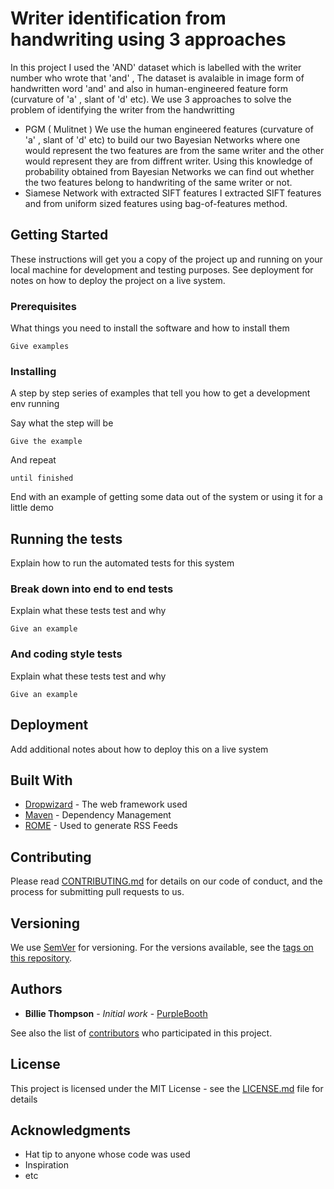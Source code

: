 # Writer identification from handwriting using 3 approaches

In this project I used the 'AND' dataset which is labelled with the writer number who wrote that 'and' , The dataset is avalaible in image form of handwritten word 'and' and also in  human-engineered feature form (curvature of 'a' , slant of 'd' etc). We use 3 approaches to solve the problem of identifying the writer from the handwritting 
* PGM ( Mulitnet )
We use the human engineered features (curvature of 'a' , slant of 'd' etc) to build our two Bayesian Networks where one would represent the two features are from the same writer and the other would represent they are from diffrent writer. Using this knowledge of probability obtained from Bayesian Networks we can find out whether the two features belong to handwriting of the same
writer or not.
* Siamese Network with extracted SIFT features
I extracted SIFT features and from uniform sized features using bag-of-features method.


## Getting Started

These instructions will get you a copy of the project up and running on your local machine for development and testing purposes. See deployment for notes on how to deploy the project on a live system.

### Prerequisites

What things you need to install the software and how to install them

```
Give examples
```

### Installing

A step by step series of examples that tell you how to get a development env running

Say what the step will be

```
Give the example
```

And repeat

```
until finished
```

End with an example of getting some data out of the system or using it for a little demo

## Running the tests

Explain how to run the automated tests for this system

### Break down into end to end tests

Explain what these tests test and why

```
Give an example
```

### And coding style tests

Explain what these tests test and why

```
Give an example
```

## Deployment

Add additional notes about how to deploy this on a live system

## Built With

* [Dropwizard](http://www.dropwizard.io/1.0.2/docs/) - The web framework used
* [Maven](https://maven.apache.org/) - Dependency Management
* [ROME](https://rometools.github.io/rome/) - Used to generate RSS Feeds

## Contributing

Please read [CONTRIBUTING.md](https://gist.github.com/PurpleBooth/b24679402957c63ec426) for details on our code of conduct, and the process for submitting pull requests to us.

## Versioning

We use [SemVer](http://semver.org/) for versioning. For the versions available, see the [tags on this repository](https://github.com/your/project/tags). 

## Authors

* **Billie Thompson** - *Initial work* - [PurpleBooth](https://github.com/PurpleBooth)

See also the list of [contributors](https://github.com/your/project/contributors) who participated in this project.

## License

This project is licensed under the MIT License - see the [LICENSE.md](LICENSE.md) file for details

## Acknowledgments

* Hat tip to anyone whose code was used
* Inspiration
* etc






